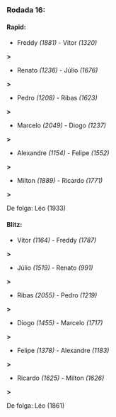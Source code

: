 ### Rodada 16:

#### Rapid:

* Freddy *(1881)*     -     Vitor *(1320)*

 **>** 
* Renato *(1236)*     -     Júlio *(1676)*

 **>** 
* Pedro *(1208)*     -     Ribas *(1623)*

 **>** 
* Marcelo *(2049)*     -     Diogo *(1237)*

 **>** 
* Alexandre *(1154)*     -     Felipe *(1552)*

 **>** 
* Milton *(1889)*     -     Ricardo *(1771)*

 **>** 

De folga: Léo (1933)

#### Blitz:

* Vitor *(1164)*     -     Freddy *(1787)*

 **>** 
* Júlio *(1519)*     -     Renato *(991)*

 **>** 
* Ribas *(2055)*     -     Pedro *(1219)*

 **>** 
* Diogo *(1455)*     -     Marcelo *(1717)*

 **>** 
* Felipe *(1378)*     -     Alexandre *(1183)*

 **>** 
* Ricardo *(1625)*     -     Milton *(1626)*

 **>** 

De folga: Léo (1861)


